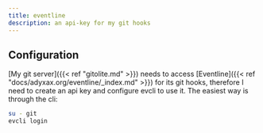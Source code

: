 ```yaml
---
title: eventline
description: an api-key for my git hooks
---
```


## Configuration

[My git server]({{< ref "gitolite.md" >}}) needs to access [Eventline]({{< ref "docs/adyxax.org/eventline/_index.md" >}}) for its git hooks, therefore I need to create an api key and configure evcli to use it. The easiest way is through the cli:
```sh
su - git
evcli login
```
